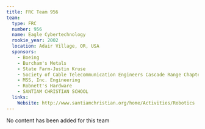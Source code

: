 ```yaml
---
title: FRC Team 956
team:
  type: FRC
  number: 956
  name: Eagle Cybertechnology
  rookie_year: 2002
  location: Adair Village, OR, USA
  sponsors:
    - Boeing
    - Burcham's Metals
    - State Farm-Justin Kruse
    - Society of Cable Telecommunication Engineers Cascade Range Chapter
    - MSS, Inc. Engineering
    - Robnett's Hardware
    - SANTIAM CHRISTIAN SCHOOL
  links:
    Website: http://www.santiamchristian.org/home/Activities/Robotics
---
```

No content has been added for this team